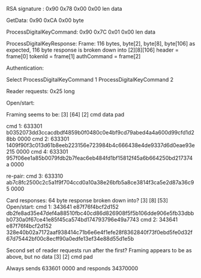 RSA signature : 0x90 0x78 0x00 0x00 len data

GetData: 0x90 0xCA 0x00 byte

ProcessDigitalKeyCommand: 0x90 0x7C 0x01 0x00 len data

ProcessDigitalKeyResponse:
Frame: 116 bytes, byte[2], byte[8], byte[106]
as expected, 116 byte response is broken down into [2][8][106]
header = frame[0]
tokenId = frame[1]
authCommand = frame[2]

Authentication:

Select
ProcessDigitalKeyCommand 1
ProcessDigitalKeyCommand 2

Reader requests: 0x25 long

Open/start:

Framing seems to be:
[3] [64] [2]
cmd data pad

cmd 1:
633301 b0352073dd3ccacdbdf4859b0f0480c0e4bf9cd79abed4a4a600d99cfd1d28bb 0000
cmd 2:
633301 1409f90f3c013d61b8eeb223156e723984b4c666438e4de9337d6d0eae93e215 0000
cmd 4:
633301 957f06ee1a85b0079fdb2b7feac6eb484fd1bf15812f45a6b664250bd217374a 0000

re-pair:
cmd 3:
633310 ab7c8fc2500c2c5a1f9f704ccd0a10a38e26bfb5a8ce3814f3ca5e2d87a36c95 0000

Card responses: 
64 byte response 
broken down into?
[3] [8] [53]
Open/start:
cmd 1:
343641 e87f76f4bcf2d152 db2fe8ad35e47def4a88510fbc40cd86d826908f5f5b106dde906e5fb33dbbb0730a0f67ce41e85f45ca574bd174793796e49a7743
cmd 2:
343641 e87f76f4bcf2d152 328e40b02a7172aaf938414c71b6e6e4f1efe28f8362840f73f0ebd5fe0d32f67d75442bf00c8ecff90a0edfe13ef34e88d55d1e5b

Second set of reader requests run after the first? 
Framing appears to be as above, but no data
[3] [2]
cmd pad

Always sends 633601 0000 and responds 34370000
